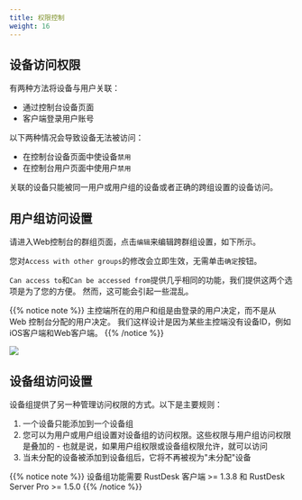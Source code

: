 ```yaml
---
title: 权限控制
weight: 16
---
```


## 设备访问权限

有两种方法将设备与用户关联：
- 通过控制台设备页面
- 客户端登录用户账号

以下两种情况会导致设备无法被访问：
- 在控制台设备页面中使设备`禁用`
- 在控制台用户页面中使用户`禁用`

关联的设备只能被同一用户或用户组的设备或者正确的跨组设置的设备访问。

## 用户组访问设置

请进入Web控制台的群组页面，点击`编辑`来编辑跨群组设置，如下所示。

您对`Access with other groups`的修改会立即生效，无需单击`确定`按钮。

`Can access to`和`Can be accessed from`提供几乎相同的功能，我们提供这两个选项是为了您的方便。 然而，这可能会引起一些混乱。

{{% notice note %}}
主控端所在的用户和组是由登录的用户决定，而不是从 Web 控制台分配的用户决定。 我们这样设计是因为某些主控端没有设备ID，例如iOS客户端和Web客户端。
{{% /notice %}}

![](/docs/en/self-host/rustdesk-server-pro/permissions/images/crossgrp.png)

## 设备组访问设置

设备组提供了另一种管理访问权限的方式。以下是主要规则：

1. 一个设备只能添加到一个设备组
2. 您可以为用户或用户组设置对设备组的访问权限。这些权限与用户组访问权限是叠加的 - 也就是说，如果用户组权限或设备组权限允许，就可以访问
3. 当未分配的设备被添加到设备组后，它将不再被视为"未分配"设备

{{% notice note %}}
设备组功能需要 RustDesk 客户端 >= 1.3.8 和 RustDesk Server Pro >= 1.5.0
{{% /notice %}}

